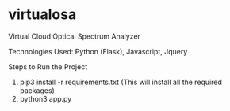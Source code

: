# virtualosa
Virtual Cloud Optical Spectrum Analyzer

Technologies Used: Python (Flask), Javascript, Jquery

Steps to Run the Project

1. pip3 install -r requirements.txt (This will install all the required packages)
2. python3 app.py
